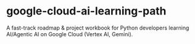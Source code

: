 # google-cloud-ai-learning-path
A fast-track roadmap &amp; project workbook for Python developers learning AI/Agentic AI on Google Cloud (Vertex AI, Gemini).
